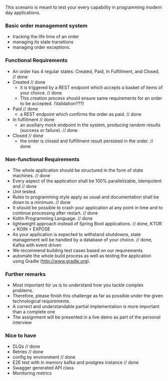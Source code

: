 This scenario is meant to test your every capability in programming modern day applications. 

### Basic order management system
- tracking the life time of an order
- managing its state transitions 
- managing order exceptions. 

### Functional Requirements
- An order has 4 regular states: Created, Paid, In Fulfillment, and Closed. // done
- Created // done
  - it is triggered by a REST endpoint which accepts a basket of items of your choice. // done
  - This creation process should ensure same requirements for an order to be accepted. (Validation???)
- Paid // done
  - a REST endpoint which confirms the order as paid.  // done
- In fulfillment // done
  - an auxiliary mock endpoint in the system, producing random results (success or failure). // done
- Closed // done
  - the order is closed and fulfillment result persisted in the order. // done
  
### Non-functional Requirements

- The whole application should be structured in the form of state machines. // done
- Every aspect of the application shall be 100% parallelizable, idempotent and // done
- Unit tested.
- Rules to programming style apply as usual and documentation shall be down to a minimum. // done
- It should be possible to crash your application at any point in time and to continue processing after restart. // done
- Kotlin Programming Language. // done
- lightweight approach instead of Spring Boot applications. // done, KTOR + KOIN + EXPOSE
- As your application is expected to withstand shutdowns, state management will be handled by a database of your choice. // done, Kafka with event driven
- We recommend building test cases based on our requirements 
- automate the whole build process as well as testing the application using Gradle (http://www.gradle.org).

### Further remarks

- Most important for us is to understand how you tackle complex problems. 
- Therefore, please finish this challenge as far as possible under the given technological requirements. 
- A correct and understandable partial implementation is more important than a complete one
- The assignment will be presented in a live demo as part of the personal interview

### Nice to have
- DLQs // done
- Retries // done
- config by environment // done
- E2E test with in memory kafka and postgres instance // done
- Swagger generated API class
- Monitoring metrics

